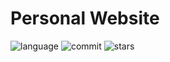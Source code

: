 # Personal Website

![language](https://img.shields.io/github/languages/top/skhanal5/personal-website)
![commit](https://img.shields.io/github/last-commit/skhanal5/personal-website)
![stars](https://img.shields.io/github/stars/skhanal5/personal-website?style=social)
